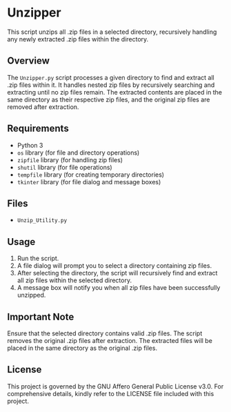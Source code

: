 # Unzipper

This script unzips all .zip files in a selected directory, recursively handling any newly extracted .zip files within the directory.

## Overview

The `Unzipper.py` script processes a given directory to find and extract all .zip files within it. It handles nested zip files by recursively searching and extracting until no zip files remain. The extracted contents are placed in the same directory as their respective zip files, and the original zip files are removed after extraction.

## Requirements

- Python 3
- `os` library (for file and directory operations)
- `zipfile` library (for handling zip files)
- `shutil` library (for file operations)
- `tempfile` library (for creating temporary directories)
- `tkinter` library (for file dialog and message boxes)

## Files

- `Unzip_Utility.py`

## Usage

1. Run the script.
2. A file dialog will prompt you to select a directory containing zip files.
3. After selecting the directory, the script will recursively find and extract all zip files within the selected directory.
4. A message box will notify you when all zip files have been successfully unzipped.

## Important Note

Ensure that the selected directory contains valid .zip files.
The script removes the original .zip files after extraction.
The extracted files will be placed in the same directory as the original .zip files.

## License
This project is governed by the GNU Affero General Public License v3.0. For comprehensive details, kindly refer to the LICENSE file included with this project.
